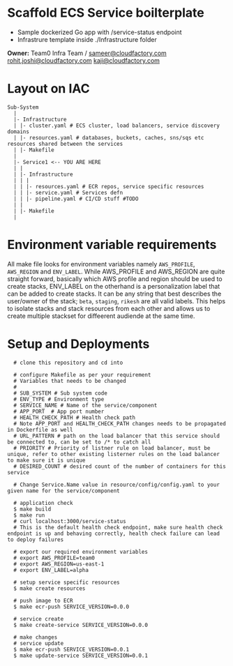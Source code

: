 # Scaffold ECS Service boilterplate

- Sample dockerized Go app with /service-status endpoint
- Infrastrure template inside ./Infrastructure folder

**Owner:** Team0 Infra Team / sameer@cloudfactory.com
rohit.joshi@cloudfactory.com kaji@cloudfactory.com


# Layout on IAC

```
Sub-System
  |
  |- Infrastructure
  | |- cluster.yaml # ECS cluster, load balancers, service discovery domains
  | |- resources.yaml # databases, buckets, caches, sns/sqs etc resources shared between the services
  | |- Makefile
  |
  |- Service1 <-- YOU ARE HERE
  | |
  | |- Infrastructure
  | | |
  | | |- resources.yaml # ECR repos, service specific resources
  | | |- service.yaml # Services defn
  | | |- pipeline.yaml # CI/CD stuff #TODO
  | |
  | |- Makefile
  |
  ```

# Environment variable requirements

All make file looks for environment variables namely `AWS_PROFILE`, `AWS_REGION` and `ENV_LABEL`.
While AWS_PROFILE and AWS_REGION are quite straight forward, basically which AWS profile and region should be used to create stacks,
ENV_LABEL on the otherhand is a personalization label that can be added to create stacks. It can be any string that best describes the user/owner of the stack; `beta`, `staging`, `rikesh` are all valid labels. This helps to isolate stacks and stack resources from each other and allows us to create multiple stackset for diffeerent audiende at the same time.

# Setup and Deployments

```shell
  # clone this repository and cd into

  # configure Makefile as per your requirement
  # Variables that needs to be changed
  #
  # SUB_SYSTEM # Sub system code
  # ENV_TYPE # Environment type
  # SERVICE_NAME # Name of the service/component
  # APP_PORT  # App port number
  # HEALTH_CHECK_PATH # Health check path
  # Note APP_PORT and HEALTH_CHECK_PATH changes needs to be propagated in Dockerfile as well
  # URL_PATTERN # path on the load balancer that this service should be connected to, can be set to /* to catch all
  # PRIORITY # Priority of listner rule on load balancer, must be unique, refer to other existing listerner rules on the load balancer to make sure it is unique
  # DESIRED_COUNT # desired count of the number of containers for this service

  # Change Service.Name value in resource/config/config.yaml to your given name for the service/component

  # application check
  $ make build
  $ make run
  # curl localhost:3000/service-status
  # This is the default health check endpoint, make sure health check endpoint is up and behaving correctly, health check failure can lead to deploy failures

  # export our required environment variables
  # export AWS_PROFILE=team0
  # export AWS_REGION=us-east-1
  # export ENV_LABEL=alpha

  # setup service specific resources
  $ make create resources

  # push image to ECR
  $ make ecr-push SERVICE_VERSION=0.0.0

  # service create
  $ make create-service SERVICE_VERSION=0.0.0

  # make changes
  # service update
  $ make ecr-push SERVICE_VERSION=0.0.1
  $ make update-service SERVICE_VERSION=0.0.1
```


